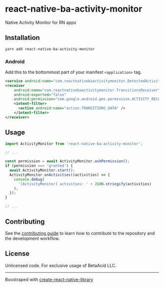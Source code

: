 # react-native-ba-activity-monitor

Native Activity Monitor for RN apps

## Installation

```sh
yarn add react-native-ba-activity-monitor
```

### Android

Add this to the bottommost part of your manifest `<application>` tag.

```xml
<service android:name="com.reactnativebaactivitymonitor.DetectedActivityService" />
<receiver
    android:name="com.reactnativebaactivitymonitor.TransitionsReceiver"
    android:exported="false"
    android:permission="com.google.android.gms.permission.ACTIVITY_RECOGNITION">
    <intent-filter>
      <action android:name="action.TRANSITIONS_DATA" />
    </intent-filter>
</receiver>
```

## Usage

```js
import ActivityMonitor from 'react-native-ba-activity-monitor';

// ...

const permission = await ActivityMonitor.askPermission();
if (permission === 'granted') {
  await ActivityMonitor.start();
  ActivityMonitor.onActivities((activities) => {
    console.debug(
      '[ActivityMonitor] activities: ' + JSON.stringify(activities)
    );
  });
}

// ...
```

## Contributing

See the [contributing guide](CONTRIBUTING.md) to learn how to contribute to the repository and the development workflow.

## License

Unlicensed code. For exclusive usage of BetaAcid LLC.

---

Boostraped with [create-react-native-library](https://github.com/callstack/react-native-builder-bob)
